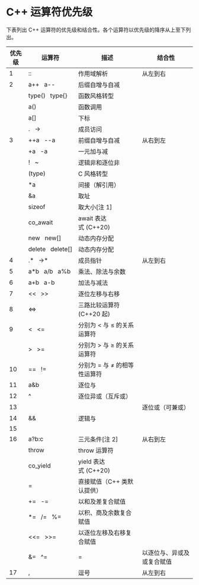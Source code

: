 # C++ 运算符优先级
下表列出 C++ 运算符的优先级和结合性。各个运算符以优先级的降序从上至下列出。

| 优先级 | 运算符               | 描述                | 结合性  |
|-----|-------------------|-------------------|------|
| 1   | ::                | 作用域解析             | 从左到右 |
| 2   | a++   a--         | 后缀自增与自减           |      |
|     | type()   type{}   | 函数风格转型            |      |
|     | a()               | 函数调用              |      |
|     | a[]               | 下标                |      |
|     | .   ->            | 成员访问              |      |
| 3   | ++a   --a         | 前缀自增与自减           | 从右到左 |
|     | +a   -a           | 一元加与减             |      |
|     | !   ~             | 逻辑非和逐位非           |      |
|     | (type)            | C 风格转型            |      |
|     | *a                | 间接（解引用）           |      |
|     | &a                | 取址                |      |
|     | sizeof            | 取大小[注 1]          |      |
|     | co_await          | await 表达式 (C++20) |      |
|     | new   new[]       | 动态内存分配            |      |
|     | delete   delete[] | 动态内存分配            |      |
| 4   | .*   ->*          | 成员指针              | 从左到右 |
| 5   | a*b   a/b   a%b   | 乘法、除法与余数          |      |
| 6   | a+b   a-b         | 加法与减法             |      |
| 7   | <<   >>           | 逐位左移与右移           |      |
| 8   | <=>               | 三路比较运算符(C++20 起)  |      |
| 9   | <   <=            | 分别为 < 与 ≤ 的关系运算符  |      |
|     | >   >=            | 分别为 > 与 ≥ 的关系运算符  |      |
| 10  | ==   !=           | 分别为 = 与 ≠ 的相等性运算符 |      |
| 11  | a&b               | 逐位与               |      |
| 12  | ^                 | 逐位异或（互斥或）         |      |
| 13  | |                 | 逐位或（可兼或）          |      |
| 14  | &&                | 逻辑与               |      |
| 15  | ||                | 逻辑或               |      |
| 16  | a?b:c             | 三元条件[注 2]         | 从右到左 |
|     | throw             | throw 运算符         |      |
|     | co_yield          | yield 表达式 (C++20) |      |
|     | =                 | 直接赋值（C++ 类默认提供）   |      |
|     | +=   -=           | 以和及差复合赋值          |      |
|     | *=   /=   %=      | 以积、商及余数复合赋值       |      |
|     | <<=   >>=         | 以逐位左移及右移复合赋值      |      |
|     | &=   ^=   |=      | 以逐位与、异或及或复合赋值     |      |
| 17  | ,                 | 逗号                | 从左到右 |
